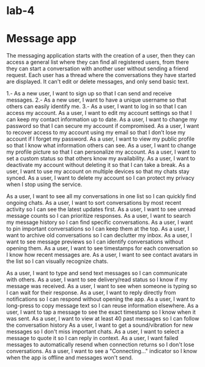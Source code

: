 # lab-4
# Message app

The messaging application starts with the creation of a user, then they can access a general list where they can find all registered users, from there they can start a conversation with another user without sending a friend request. Each user has a thread where the conversations they have started are displayed. It can't edit or delete messages, and only send basic text.

1.- As a new user, I want to sign up so that I can send and receive messages.
2.- As a new user, I want to have a unique username so that others can easily identify me.
3.- As a user, I want to log in so that I can access my account.
As a user, I want to edit my account settings so that I can keep my contact information up to date.
As a user, I want to change my password so that I can secure my account if compromised.
As a user, I want to recover access to my account using my email so that I don’t lose my account if I forget my password.
As a user, I want to view my public profile so that I know what information others can see.
As a user, I want to change my profile picture so that I can personalize my account.
As a user, I want to set a custom status so that others know my availability.
As a user, I want to deactivate my account without deleting it so that I can take a break.
As a user, I want to use my account on multiple devices so that my chats stay synced.
As a user, I want to delete my account so I can protect my privacy when I stop using the service.

As a user, I want to see all my conversations in one list so I can quickly find ongoing chats.
As a user, I want to sort conversations by most recent activity so I can see the latest updates first.
As a user, I want to see unread message counts so I can prioritize responses.
As a user, I want to search my message history so I can find specific conversations.
As a user, I want to pin important conversations so I can keep them at the top.
As a user, I want to archive old conversations so I can declutter my inbox.
As a user, I want to see message previews so I can identify conversations without opening them.
As a user, I want to see timestamps for each conversation so I know how recent messages are.
As a user, I want to see contact avatars in the list so I can visually recognize chats.

As a user, I want to type and send text messages so I can communicate with others.
As a user, I want to see delivery/read status so I know if my message was received.
As a user, I want to see when someone is typing so I can wait for their response.
As a user, I want to reply directly from notifications so I can respond without opening the app.
As a user, I want to long-press to copy message text so I can reuse information elsewhere.
As a user, I want to tap a message to see the exact timestamp so I know when it was sent.
As a user, I want to view at least 40 past messages so I can follow the conversation history
As a user, I want to get a sound/vibration for new messages so I don't miss important chats.
As a user, I want to select a message to quote it so I can reply in context.
As a user, I want failed messages to automatically resend when connection returns so I don't lose conversations.
As a user, I want to see a "Connecting..." indicator so I know when the app is offline and messages won't send.




